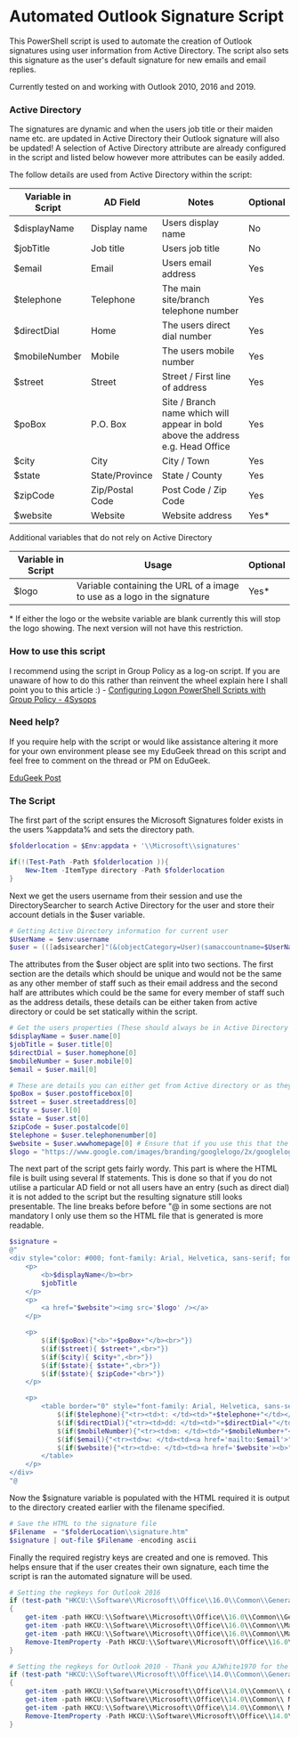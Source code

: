 # Automated Outlook Signature Script
This PowerShell script is used to automate the creation of Outlook signatures using user information from Active Directory.  The script also sets this signature as the user's default signature for new emails and email replies.  

Currently tested on and working with Outlook 2010, 2016 and 2019.

### Active Directory
The signatures are dynamic and when the users job title or their maiden name etc. are updated in Active Directory their Outlook signature will also be updated!  A selection of Active Directory attribute are already configured in the script and listed below however more attributes can be easily added. 

The follow details are used from Active Directory within the script:

| Variable in Script | AD Field  | Notes | Optional |
|-------------| ------------- | ------------- | ------------- |
| $displayName | Display name | Users display name | No |
| $jobTitle | Job title | Users job title | No |
| $email | Email | Users email address  | Yes |
| $telephone | Telephone  | The main site/branch telephone number | Yes |
| $directDial | Home | The users direct dial number | Yes |
| $mobileNumber | Mobile | The users mobile number | Yes |
| $street | Street | Street / First line of address | Yes |
| $poBox | P.O. Box | Site / Branch name which will appear in bold above the address e.g. Head Office | Yes |
| $city | City | City / Town | Yes |
| $state | State/Province | State / County | Yes |
| $zipCode | Zip/Postal Code | Post Code / Zip Code | Yes |
| $website | Website | Website address | Yes* |

Additional variables that do not rely on Active Directory

| Variable in Script | Usage | Optional |
|-------------| ------------- | ------------- |
| $logo | Variable containing the URL of a image to use as a logo in the signature | Yes* |

\* If either the logo or the website variable are blank currently this will stop the logo showing.  The next version will not have this restriction.

### How to use this script
I recommend using the script in Group Policy as a log-on script.  If you are unaware of how to do this rather than reinvent the wheel explain here I shall point you to this article :) - [Configuring Logon PowerShell Scripts with Group Policy - 4Sysops](https://4sysops.com/archives/configuring-logon-powershell-scripts-with-group-policy/)

### Need help?
If you require help with the script or would like assistance altering it more for your own environment please see my EduGeek thread on this script and feel free to comment on the thread or PM on EduGeek.

[EduGeek Post](http://www.edugeek.net/forums/scripts/205976-outlook-email-signature-automation-ad-attributes.html#post1760284)

### The Script

The first part of the script ensures the Microsoft Signatures folder exists in the users %appdata% and sets the directory path. 

```powershell
$folderlocation = $Env:appdata + '\\Microsoft\\signatures'

if(!(Test-Path -Path $folderlocation )){
    New-Item -ItemType directory -Path $folderlocation
}
```

Next we get the users username from their session and use the DirectorySearcher to search Active Directory for the user and store their account detials in the $user variable.

```powershell
# Getting Active Directory information for current user
$UserName = $env:username
$user = (([adsisearcher]"(&(objectCategory=User)(samaccountname=$UserName))").FindOne().Properties)
```

The attributes from the $user object are split into two sections.  The first section are the details which should be unique and would not be the same as any other member of staff such as their email address and the second half are attributes which could be the same for every member of staff such as the address details, these details can be either taken from active directory or could be set statically within the script. 

```powershell
# Get the users properties (These should always be in Active Directory and Unique)
$displayName = $user.name[0]
$jobTitle = $user.title[0]
$directDial = $user.homephone[0]
$mobileNumber = $user.mobile[0]
$email = $user.mail[0]

# These are details you can either get from Active directory or as they might be the same for your entire company could statically set them here. Each has a commented out static example, simply swap the commented lines and alter the example.
$poBox = $user.postofficebox[0]
$street = $user.streetaddress[0]
$city = $user.l[0]
$state = $user.st[0]
$zipCode = $user.postalcode[0]
$telephone = $user.telephonenumber[0]
$website = $user.wwwhomepage[0] # Ensure that if you use this that the website is lead with http:// or https:// or the hyperlinks wont work
$logo = "https://www.google.com/images/branding/googlelogo/2x/googlelogo_color_92x30dp.png"
```

The next part of the script gets fairly wordy.  This part is where the HTML file is built using several If statements.  This is done so that if you do not utilise a particular AD field or not all users have an entry (such as direct dial) it is not added to the script but the resulting signature still looks presentable.  The line breaks before before "@ in some sections are not mandatory I only use them so the HTML file that is generated is more readable.

```powershell
$signature = 
@"
<div style="color: #000; font-family: Arial, Helvetica, sans-serif; font-size: 12">
    <p>
        <b>$displayName</b><br>
        $jobTitle
    </p>
    <p>
        <a href="$website"><img src='$logo' /></a> 
    </p>

    <p>
        $(if($poBox){"<b>"+$poBox+"</b><br>"})
        $(if($street){ $street+",<br>"})
        $(if($city){ $city+",<br>"})
        $(if($state){ $state+",<br>"})
        $(if($state){ $zipCode+"<br>"})
    </p>

    <p>
        <table border="0" style="font-family: Arial, Helvetica, sans-serif; font-size: 12; color: #000">
            $(if($telephone){"<tr><td>t: </td><td>"+$telephone+"</td></tr>"})
            $(if($directDial){"<tr><td>dd: </td><td>"+$directDial+"</td></tr>"})
            $(if($mobileNumber){"<tr><td>m: </td><td>"+$mobileNumber+"</td></tr>"})
            $(if($email){"<tr><td>w: </td><td><a href='mailto:$email'>"+$email+"</td></tr>"})
            $(if($website){"<tr><td>e: </td><td><a href='$website'><b>"+$website+"</b></td></tr>"})
        </table>
    </p>
</div>
"@
```

Now the $signature variable is populated with the HTML required it is output to the directory created earlier with the filename specified. 

```powershell
# Save the HTML to the signature file
$Filename  = "$folderLocation\\signature.htm"
$signature | out-file $Filename -encoding ascii
```

Finally the required registry keys are created and one is removed.  This helps ensure that if the user creates their own signature, each time the script is ran the automated signature will be used.

```powershell
# Setting the regkeys for Outlook 2016
if (test-path "HKCU:\\Software\\Microsoft\\Office\\16.0\\Common\\General") 
{
    get-item -path HKCU:\\Software\\Microsoft\\Office\\16.0\\Common\\General | new-Itemproperty -name Signatures -value signatures -propertytype string -force
    get-item -path HKCU:\\Software\\Microsoft\\Office\\16.0\\Common\\MailSettings | new-Itemproperty -name NewSignature -value signature -propertytype string -force
    get-item -path HKCU:\\Software\\Microsoft\\Office\\16.0\\Common\\MailSettings | new-Itemproperty -name ReplySignature -value signature -propertytype string -force
    Remove-ItemProperty -Path HKCU:\\Software\\Microsoft\\Office\\16.0\\Outlook\\Setup -Name "First-Run"
}

# Setting the regkeys for Outlook 2010 - Thank you AJWhite1970 for the 2010 registry keys
if (test-path "HKCU:\\Software\\Microsoft\\Office\\14.0\\Common\\General") 
{
    get-item -path HKCU:\\Software\\Microsoft\\Office\\14.0\\Common\\ General | new-Itemproperty -name Signatures -value signatures -propertytype string -force
    get-item -path HKCU:\\Software\\Microsoft\\Office\\14.0\\Common\\ MailSettings | new-Itemproperty -name NewSignature -value signature -propertytype string -force
    get-item -path HKCU:\\Software\\Microsoft\\Office\\14.0\\Common\\ MailSettings | new-Itemproperty -name ReplySignature -value signature -propertytype string -force
    Remove-ItemProperty -Path HKCU:\\Software\\Microsoft\\Office\\14.0\\Outlook\ \Setup -Name "First-Run"
}
```